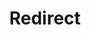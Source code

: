﻿---
layout: src/layouts/Redirect.astro
title: Redirect
redirect: /docs/projects/steps/configuration-features/substitute-variables-in-templates
pubDate:  2023-01-01
navSearch: false
navSitemap: false
navMenu: false
---
